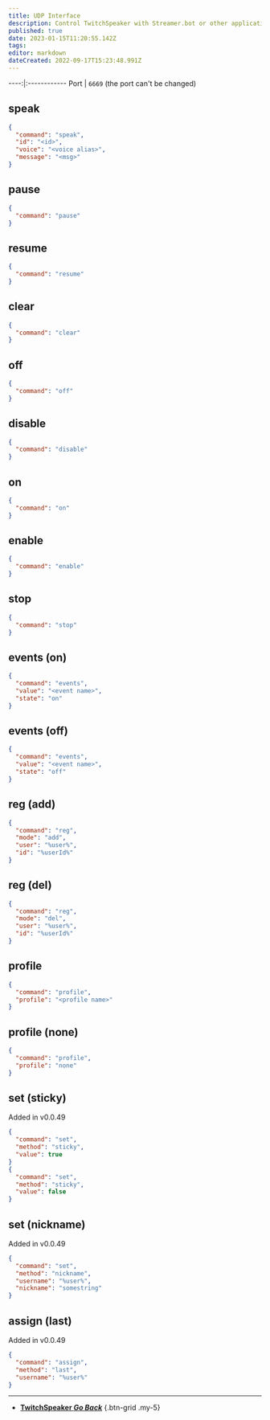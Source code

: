 ```yaml
---
title: UDP Interface
description: Control TwitchSpeaker with Streamer.bot or other applications over a UDP connection
published: true
date: 2023-01-15T11:20:55.142Z
tags: 
editor: markdown
dateCreated: 2022-09-17T15:23:48.991Z
---
```


----:|:------------
Port | `6669` (the port can't be changed)

## speak
```json
{
  "command": "speak",
  "id": "<id>",
  "voice": "<voice alias>",
  "message": "<msg>"
}
```

## pause
```json
{
  "command": "pause"
}
```
  
## resume
```json
{
  "command": "resume"
}
```

## clear
```json
{
  "command": "clear"
}
```

## off
```json
{
  "command": "off"
}
```

## disable
```json
{
  "command": "disable"
}
```

## on
```json
{
  "command": "on"
}
```

## enable
```json
{
  "command": "enable"
}
```

## stop
```json
{
  "command": "stop"
}
```

## events (on)
```json
{
  "command": "events",
  "value": "<event name>",
  "state": "on"
}
```

## events (off)
```json
{
  "command": "events",
  "value": "<event name>",
  "state": "off"
}
```

## reg (add)
```json
{
  "command": "reg",
  "mode": "add",
  "user": "%user%",
  "id": "%userId%"
}
```

## reg (del)
```json
{
  "command": "reg",
  "mode": "del",
  "user": "%user%",
  "id": "%userId%"
}
```

## profile
```json
{
  "command": "profile",
  "profile": "<profile name>"
}
```

## profile (none)
```json
{
  "command": "profile", 
  "profile": "none"
}
```

## set (sticky)
Added in v0.0.49
```json
{
  "command": "set",
  "method": "sticky",
  "value": true
}
{
  "command": "set",
  "method": "sticky",
  "value": false
}
```

## set (nickname)
Added in v0.0.49
```json
{
  "command": "set",
  "method": "nickname",
  "username": "%user%",
  "nickname": "somestring"
}
```

## assign (last)
Added in v0.0.49
```json
{
  "command": "assign",
  "method": "last",
  "username": "%user%"
}
```

---

- [<i class="mdi mdi-chevron-left"></i>**TwitchSpeaker *Go Back***](/TwitchSpeaker)
{.btn-grid .my-5}
